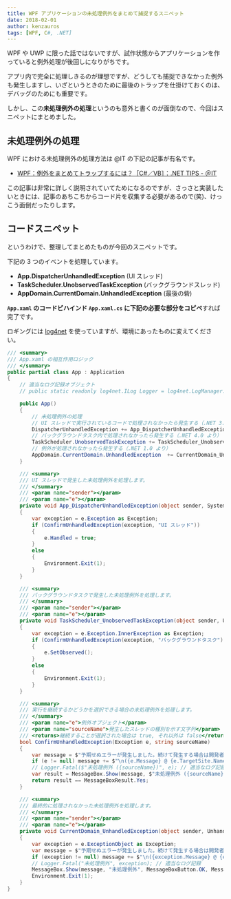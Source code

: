 ```yaml
---
title: WPF アプリケーションの未処理例外をまとめて捕捉するスニペット
date: 2018-02-01
author: kenzauros
tags: [WPF, C#, .NET]
---
```


WPF や UWP に限った話ではないですが、試作状態からアプリケーションを作っていると例外処理が後回しになりがちです。

アプリ内で完全に処理しきるのが理想ですが、どうしても捕捉できなかった例外も発生しますし、いざというときのために最後のトラップを仕掛けておくのは、デバッグのためにも重要です。

しかし、この**未処理例外の処理**というのも意外と書くのが面倒なので、今回はスニペットにまとめました。

## 未処理例外の処理

WPF における未処理例外の処理方法は @IT の下記の記事が有名です。

- [WPF：例外をまとめてトラップするには？［C#／VB］：.NET TIPS - ＠IT](http://www.atmarkit.co.jp/ait/articles/1512/16/news026.html)

この記事は非常に詳しく説明されていてためになるのですが、さっさと実装したいときには、記事のあちこちからコード片を収集する必要があるので(笑)、けっこう面倒だったりします。

## コードスニペット

というわけで、整理してまとめたものが今回のスニペットです。

下記の 3 つのイベントを処理しています。

- **App.DispatcherUnhandledException** (UI スレッド)
- **TaskScheduler.UnobservedTaskException** (バックグラウンドスレッド)
- **AppDomain.CurrentDomain.UnhandledException** (最後の砦)

**`App.xaml` のコードビハインド `App.xaml.cs` に下記の必要な部分をコピペ**すれば完了です。

ロギングには [log4net](https://logging.apache.org/log4net/) を使っていますが、環境にあったものに変えてください。

```csharp
/// <summary>
/// App.xaml の相互作用ロジック
/// </summary>
public partial class App : Application
{
    // 適当なログ記録オブジェクト
    // public static readonly log4net.ILog Logger = log4net.LogManager.GetLogger(System.Reflection.MethodBase.GetCurrentMethod().DeclaringType);

    public App()
    {
        // 未処理例外の処理
        // UI スレッドで実行されているコードで処理されなかったら発生する（.NET 3.0 より）
        DispatcherUnhandledException += App_DispatcherUnhandledException;
        // バックグラウンドタスク内で処理されなかったら発生する（.NET 4.0 より）
        TaskScheduler.UnobservedTaskException += TaskScheduler_UnobservedTaskException;
        // 例外が処理されなかったら発生する（.NET 1.0 より）
        AppDomain.CurrentDomain.UnhandledException  += CurrentDomain_UnhandledException;
    }

    /// <summary>
    /// UI スレッドで発生した未処理例外を処理します。
    /// </summary>
    /// <param name="sender"></param>
    /// <param name="e"></param>
    private void App_DispatcherUnhandledException(object sender, System.Windows.Threading.DispatcherUnhandledExceptionEventArgs e)
    {
        var exception = e.Exception as Exception;
        if (ConfirmUnhandledException(exception, "UI スレッド"))
        {
            e.Handled = true;
        }
        else
        {
            Environment.Exit(1);
        }
    }

    /// <summary>
    /// バックグラウンドタスクで発生した未処理例外を処理します。
    /// </summary>
    /// <param name="sender"></param>
    /// <param name="e"></param>
    private void TaskScheduler_UnobservedTaskException(object sender, UnobservedTaskExceptionEventArgs e)
    {
        var exception = e.Exception.InnerException as Exception;
        if (ConfirmUnhandledException(exception, "バックグラウンドタスク"))
        {
            e.SetObserved();
        }
        else
        {
            Environment.Exit(1);
        }
    }

    /// <summary>
    /// 実行を継続するかどうかを選択できる場合の未処理例外を処理します。
    /// </summary>
    /// <param name="e">例外オブジェクト</param>
    /// <param name="sourceName">発生したスレッドの種別を示す文字列</param>
    /// <returns>継続することが選択された場合は true, それ以外は false</returns>
    bool ConfirmUnhandledException(Exception e, string sourceName)
    {
        var message = $"予期せぬエラーが発生しました。続けて発生する場合は開発者に報告してください。\nプログラムの実行を継続しますか？";
        if (e != null) message += $"\n({e.Message} @ {e.TargetSite.Name})";
        // Logger.Fatal($"未処理例外 ({sourceName})", e); // 適当なログ記録
        var result = MessageBox.Show(message, $"未処理例外 ({sourceName})", MessageBoxButton.YesNo, MessageBoxImage.Warning);
        return result == MessageBoxResult.Yes;
    }

    /// <summary>
    /// 最終的に処理されなかった未処理例外を処理します。
    /// </summary>
    /// <param name="sender"></param>
    /// <param name="e"></param>
    private void CurrentDomain_UnhandledException(object sender, UnhandledExceptionEventArgs e)
    {
        var exception = e.ExceptionObject as Exception;
        var message = $"予期せぬエラーが発生しました。続けて発生する場合は開発者に報告してください。";
        if (exception != null) message += $"\n({exception.Message} @ {exception.TargetSite.Name})";
        // Logger.Fatal("未処理例外", exception); // 適当なログ記録
        MessageBox.Show(message, "未処理例外", MessageBoxButton.OK, MessageBoxImage.Stop);
        Environment.Exit(1);
    }
}
```